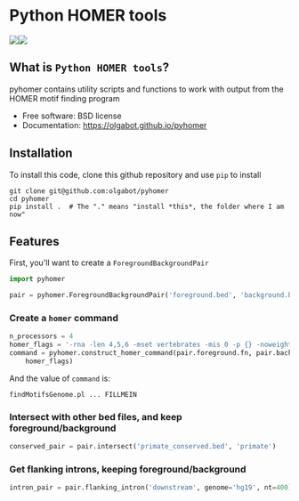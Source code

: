 # Python HOMER tools

[![](https://img.shields.io/travis/olgabot/pyhomer.svg)](https://travis-ci.org/olgabot/pyhomer)[![](https://img.shields.io/pypi/v/pyhomer.svg)](https://pypi.python.org/pypi/pyhomer)

## What is `Python HOMER tools`?

pyhomer contains utility scripts and functions to work with output from the HOMER motif finding program

* Free software: BSD license
* Documentation: https://olgabot.github.io/pyhomer

## Installation

To install this code, clone this github repository and use `pip` to install

    git clone git@github.com:olgabot/pyhomer
    cd pyhomer
    pip install .  # The "." means "install *this*, the folder where I am now"


## Features

First, you'll want to create a `ForegroundBackgroundPair`


```python 
import pyhomer

pair = pyhomer.ForegroundBackgroundPair('foreground.bed', 'background.bed')
```

### Create a `homer` command

```python
n_processors = 4
homer_flags = '-rna -len 4,5,6 -mset vertebrates -mis 0 -p {} -noweight'.format(n_processors)
command = pyhomer.construct_homer_command(pair.foreground.fn, pair.background.fn, 
    homer_flags)
```

And the value of `command` is:

```
findMotifsGenome.pl ... FILLMEIN
```

### Intersect with other bed files, and keep foreground/background

```python
conserved_pair = pair.intersect('primate_conserved.bed', 'primate')
```

### Get flanking introns, keeping foreground/background

```python
intron_pair = pair.flanking_intron('downstream', genome='hg19', nt=400)
```